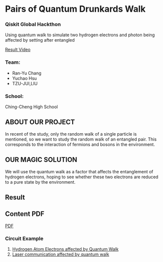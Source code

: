 # Pairs of Quantum Drunkards Walk
### Qiskit Global Hackthon
Using quantum walk to simulate two hydrogen electrons and photon being affected by setting after entangled

[Result Video](https://drive.google.com/drive/u/0/my-drive)
### Team: 
- Ran-Yu Chang
- Yuchao Hsu
- TZU-JUI,LIU

### School: 
Ching-Cheng High School


## ABOUT OUR PROJECT
In recent of the study, only the random walk of a single particle is mentioned, so we want to study the random walk of an entangled pair. This corresponds to the interaction of fermions and bosons in the environment.

## OUR MAGIC SOLUTION
We will use the quantum walk as a factor that affects the entanglement of hydrogen electrons, hoping to see whether these two electrons are reduced to a pure state by the environment. 

## Result

## Content PDF

[PDF](https://github.com/leo07010/QW-With-Entangled-Particles/blob/main/PAIRS%20OF%20QUANTUM%20DRUNKARDS%20WALK.pdf)

### Circuit Example 
1. [Hydrogen Atom Electrons affected by Quantum Walk](https://github.com/leo07010/QW-With-Entangled-Particles/blob/main/Circuit%20Design/Hydrogen%20Atom%20Electrons%20affected%20by%20Quantum%20Walk.ipynb)
2. [Laser communication affected by quantum walk](https://github.com/leo07010/QW-With-Entangled-Particles/blob/main/Circuit%20Design/Laser%20communication%20affected%20by%20quantum%20walk.ipynb)

